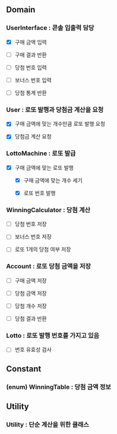 ## Domain
### UserInterface : 콘솔 입출력 담당
- [x] 구매 금액 입력
- [ ] 구매 결과 반환
- [ ] 당첨 번호 입력
- [ ] 보너스 번호 입력
- [ ] 당첨 통계 반환


### User : 로또 발행과 당첨금 계산을 요청
- [x] 구매 금액에 맞는 개수만큼 로또 발행 요청
- [x] 당첨금 계산 요청


### LottoMachine : 로또 발급
- [x] 구매 금액에 맞는 로또 발행
  - [x] 구매 금액에 맞는 개수 세기
  - [x] 로또 번호 발행


### WinningCalculator : 당첨 계산
- [ ] 당첨 번호 저장
- [ ] 보너스 번호 저장
- [ ] 로또 1개의 당첨 여부 저장


### Account : 로또 당첨 금액을 저장
- [ ] 구매 금액 저장
- [ ] 당첨 금액 저장
- [ ] 당첨 개수 저장
- [ ] 당첨 결과 반환


### Lotto : 로또 발행 번호를 가지고 있음
- [ ] 번호 유효성 검사


## Constant
### (enum) WinningTable : 당첨 금액 정보

## Utility
### Utility : 단순 계산을 위한 클래스